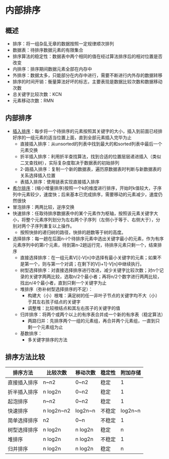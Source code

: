 # 内部排序

## 概述
- 排序：将一组杂乱无章的数据按照一定规律顺次排列
- 数据表：待排序数据元素的有限集合
- 排序算法的稳定性：数据表中两个相同的值在经过算法排序后的相对位置是否改变
- 内排序：排序期间数据元素全部在内存中
- 外排序：数据太多，只能部分在内存中进行，需要不断进行内外存的数据转移
- 排序的时间开销：衡量算法好坏的标志，主要表现是数据比较次数和数据移动次数
- 总关键字比较次数：KCN
- 元素移动次数：RMN

## 内部排序
- [插入排序](https://github.com/TauWu/review_note/tree/master/计算机基础/数据结构/代码/Sort/insert_sort.py)：每步将一个待排序的元素按照其关键字的大小，插入到前面已经排好序的一组元素的适当位置上面，直到全部元素插入完毕为止
    - 直接插入排序：从unsorted的列表中找到最大的和sorted列表中最后一个元素交换
    - 折半插入排序：利用折半查找算法，找到合适的位置层层递进插入（类似二叉查找树），实际复杂度取决于数据表的初始排列
    - 2-路插入排序：复制一个新的数据表，遍历原数据表时判断与新数据表的关系选择插入位置
    - 表插入排序：使用链表实现直接插入排序
- [希尔排序](https://github.com/TauWu/review_note/tree/master/计算机基础/数据结构/代码/Sort/shell_sort.py)：\(缩小增量排序\)按照一个k的维度进行排序，开始时k值较大，子序列中元素较少，速度快；后来基本已完成排序，需要移动的元素减少，速度仍然很快
- 冒泡排序：两两比较，逆序交换
- 快速排序：任取待排序数据表中的某个元素作为枢轴，按照该元素关键字大小，将整个元素序列划分为左右两个子序列（左侧小于等于、右侧大于），分别对两个子序列重复以上操作。
    - 按照快排的递归树的路径，快排的趟数等于树的高度。
- 选择排序：每一趟在后面n-i个待排序元素中选出关键字最小的元素，作为有序元素序列中的第i个元素，待到第n-2趟运行完，待排序元素只剩一个，结束排序
    - 直接选择排序：在一组元素V[i]-V[n]中选择有最小关键字的元素；如果不是第一个，则与第一个对调；在剩下的V[i+1]-V[n]中继续执行。
    - 树型选择排序：对直接选择排序进行改进，减少关键字比较次数；对n个记录的关键字两两比较，选取n/2个最小者；再将n/2个数字进行两两比较，找出n/4个最小者，直到只剩一个关键字为止
    - 堆排序（弥补树型选择排序的不足）：
        - 构建大（小）根堆：满足树的任一非叶子节点的关键字均不大（小）于其左右孩子结点的关键字
        - 调整堆：比较根结点和其左右孩子的关键字的值
    - 归并排序：将两个或两个以上的有序表合并成一个新的有序表（稳定算法）
        - 两路归并：先排序两个一组的元素组，再合并两个元素组，一直到只剩一个元素组为止
    - 基数排序：
        - 多关键字排序的方法

## 排序方法比较

排序方法 | 比较次数 | 移动次数 | 稳定性 | 附加存储
--- | --- | --- | --- | ---
直接插入排序 | n~n2 | 0~n2 | 稳定 | 1
折半插入排序 | n log2n | 0~n2 | 稳定 | 1
起泡排序 | n~n2 | 0~n2 | 稳定 | 1
快速排序 | n log2n~n2 | log2n~n | 不稳定 | log2n~n
简单选择排序 | n2 | 0~n | 不稳定 | 1
树型选择排序 | n log2n | n log2n | 稳定 | n
堆排序 | n log2n | n log2n | 不稳定 | 1
归并排序 | n log2n | n log2n | 稳定 | n

